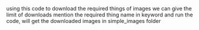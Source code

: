 using this code to download the required things of images
we can give the limit of downloads
mention the required thing name in keyword and run the code, will get the downloaded images in simple_images folder
